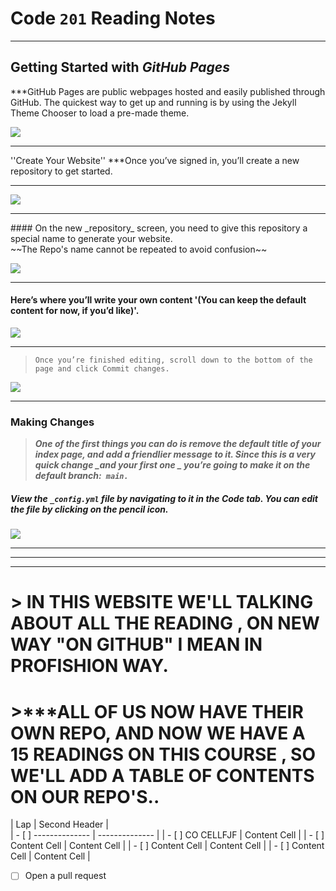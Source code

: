 # Code `201` Reading Notes
<hr>

## Getting Started with _GitHub Pages_

***GitHub Pages are public webpages hosted and easily published through GitHub. The quickest way to get up and running is by using the Jekyll Theme Chooser to load a pre-made theme.

![]( https://speckyboy.com/wp-content/uploads/2013/03/github-pages-featured-image-screen.png)
<hr>

''Create Your Website''
***Once you’ve signed in, you’ll create a new repository to get started.
<hr>

![](https://guides.github.com/features/pages/create-new-repo-button.png)

<hr>
#### On the new _repository_ screen, you need to give this repository a special name to generate your website. <br>
~~The Repo's name cannot be repeated to avoid confusion~~

![](https://guides.github.com/features/pages/create-new-repo-screen.png)

<hr>

#### Here’s where you’ll write your own content '(You can keep the default content for now, if you’d like)'.
![](https://guides.github.com/features/pages/code-editor.png)
<hr>

> `Once you’re finished editing, scroll down to the bottom of the page and click Commit changes.`


![](https://guides.github.com/features/pages/commit-edits.png)

<hr>

### Making Changes
> ***One of the first things you can do is remove the default title of your index page, and add a friendlier message to it. Since this is a very quick change _and your first one _ you’re going to make it on the default branch:` main.`***

##### View the `_config.yml` file by navigating to it in the **Code** tab. You can edit the file by clicking on the pencil icon.

![](https://guides.github.com/features/pages/edit-file.png)
<hr>
<hr>
<hr>

# > IN THIS WEBSITE WE'LL TALKING ABOUT ALL THE READING , ON NEW WAY "ON GITHUB" I MEAN IN PROFISHION WAY.
# >***ALL OF US NOW HAVE THEIR OWN REPO, AND NOW WE HAVE A 15 READINGS ON THIS COURSE , SO WE'LL ADD A TABLE OF CONTENTS ON OUR REPO'S..


| Lap                   | Second Header |    
| - [ ] --------------  | -------------- |
| - [ ] CO CELLFJF      | Content Cell   |
| - [ ] Content Cell    | Content Cell   |
| - [ ] Content Cell    | Content Cell   |
| - [ ] Content Cell    | Content Cell   |



- [ ] Open a pull request










